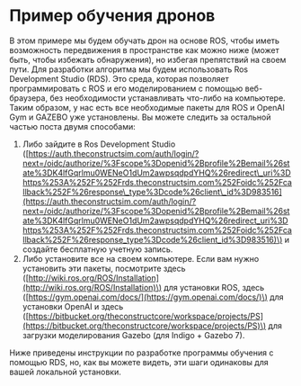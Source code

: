 # Пример обучения дронов

В этом примере мы будем обучать дрон на основе ROS, чтобы иметь возможность передвижения в пространстве как можно ниже \(может быть, чтобы избежать обнаружения\), но избегая препятствий на своем пути. Для разработки алгоритма мы будем использовать Ros Development Studio \(RDS\). Это среда, которая позволяет программировать с ROS и его моделированием с помощью веб-браузера, без необходимости устанавливать что-либо на компьютере. Таким образом, у нас есть все необходимые пакеты для ROS и OpenAI Gym и GAZEBO уже установлены. Вы можете следить за остальной частью поста двумя способами:



1. Либо зайдите в Ros Development Studio \([https://auth.theconstructsim.com/auth/login/?next=/oidc/authorize/%3Fscope%3Dopenid%2Bprofile%2Bemail%26state%3DK4lfGqrlmu0WENeO1dUm2awpsqdpdYHQ%26redirect\_uri%3Dhttps%253A%252F%252Frds.theconstructsim.com%252Foidc%252Fcallback%252F%26response\_type%3Dcode%26client\_id%3D983516](https://auth.theconstructsim.com/auth/login/?next=/oidc/authorize/%3Fscope%3Dopenid%2Bprofile%2Bemail%26state%3DK4lfGqrlmu0WENeO1dUm2awpsqdpdYHQ%26redirect_uri%3Dhttps%253A%252F%252Frds.theconstructsim.com%252Foidc%252Fcallback%252F%26response_type%3Dcode%26client_id%3D983516)\) и создайте бесплатную учетную запись.
2. Либо установите все на своем компьютере. Если вам нужно установить эти пакеты, посмотрите здесь \([http://wiki.ros.org/ROS/Installation](http://wiki.ros.org/ROS/Installation)\) для установки ROS, здесь \([https://gym.openai.com/docs/](https://gym.openai.com/docs/)\) для установки OpenAI и здесь \([https://bitbucket.org/theconstructcore/workspace/projects/PS](https://bitbucket.org/theconstructcore/workspace/projects/PS)\) для загрузки моделирования Gazebo \(для Indigo + Gazebo 7\).

Ниже приведены инструкции по разработке программы обучения с помощью RDS, но, как вы можете видеть, эти шаги одинаковы для вашей локальной установки.



